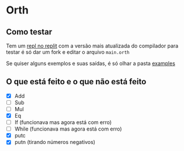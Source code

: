 # Orth

## Como testar
Tem um [repl no replit](https://replit.com/@cristiandg/exemplos-orth) com a versão mais atualizada do compilador
para testar é só dar um fork e editar o arquivo `main.orth`

Se quiser alguns exemplos e suas saídas, é só olhar a pasta [examples](https://github.com/CristianDG/orth/tree/master/examples)

## O que está feito e o que não está feito
- [x] Add
- [ ] Sub
- [ ] Mul
- [x] Eq
- [ ] If (funcionava mas agora está com erro)
- [ ] While (funcionava mas agora está com erro)
- [x] putc
- [x] putn (tirando números negativos)
